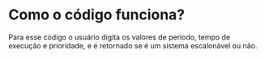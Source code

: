 # Como o código funciona? 

Para esse código o usuário digita os valores de período, tempo de execução e prioridade, e é retornado se é um sistema escalonável ou não.